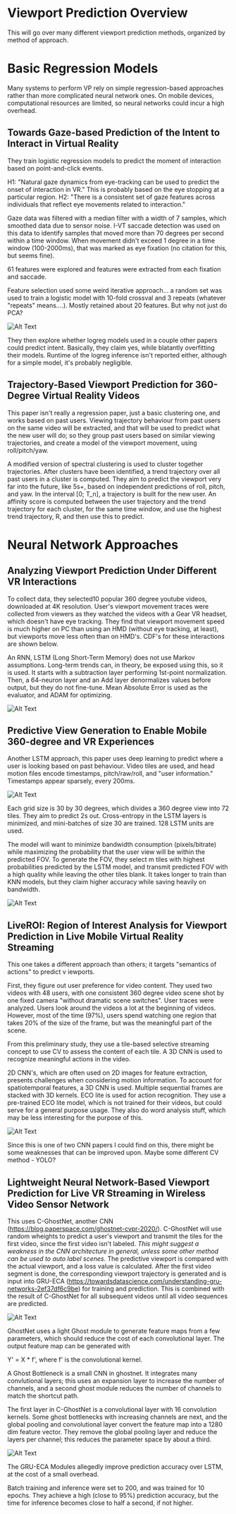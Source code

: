 # Viewport Prediction Overview
This will go over many different viewport prediction methods, organized by method of approach.

# Basic Regression Models
Many systems to perform VP rely on simple regression-based approaches rather than more complicated neural network ones. On mobile devices, computational resources are limited, so neural networks could incur a high overhead.


## Towards Gaze-based Prediction of the Intent to Interact in Virtual Reality 
They train logistic regression models to predict the moment of interaction based on point-and-click events. 

H1: "Natural gaze dynamics from eye-tracking can be used to predict the onset of interaction in VR." This is probably based on the eye stopping at a particular region.
H2: "There is a consistent set of gaze features across individuals that reflect eye movements related to interaction."

Gaze data was filtered with a median filter with a width of 7 samples, which smoothed data due to sensor noise. I-VT saccade detection was used on this data to identify samples that moved more than 70 degrees per second within a time window. When movement didn't exceed 1 degree in a time window (100-2000ms), that was marked as eye fixation (no citation for this, but seems fine).

61 features were explored and features were extracted from each fixation and saccade.

Feature selection used some weird iterative approach... a random set was used to train a logistic model with 10-fold crossval and 3 repeats (whatever "repeats" means....). Mostly retained about 20 features. But why not just do PCA? 

![Alt Text](images/towards-gaze-based-arch.png?raw=true)

They then explore whether logreg models used in a couple other papers could predict intent. Basically, they claim yes, while blatantly overfitting their models. Runtime of the logreg inference isn't reported either, although for a simple model, it's probably negligible.


## Trajectory-Based Viewport Prediction for 360-Degree Virtual Reality Videos 
This paper isn't really a regression paper, just a basic clustering one, and works based on past users. Viewing trajectory behaviour from past users on the same video will be extracted, and that will be used to predict what the new user will do; so they group past users based on similar viewing trajectories, and create a model of the viewport movement, using roll/pitch/yaw.

A modified version of spectral clustering is used to cluster together trajectories. After clusters have been identified, a trend trajectory over all past users in a cluster is computed. They aim to predict the viewport very far into the future, like 5s+, based on independent predictions of roll, pitch, and yaw. In the interval [0; T_n], a trajectory is built for the new user. An affinity score is computed between the user trajectory and the trend trajectory for each cluster, for the same time window, and use the highest trend trajectory, R, and then use this to predict.


# Neural Network Approaches

## Analyzing Viewport Prediction Under Different VR Interactions
To collect data, they selected10 popular 360 degree youtube videos, downloaded at 4K resolution. User's viewport movement traces were collected from viewers as they watched the videos with a Gear VR headset, which doesn't have eye tracking. They find that viewport movement speed is much higher on PC than using an HMD (without eye tracking, at least), but viewports move less often than on HMD's. CDF's for these interactions are shown below.

An RNN, LSTM (Long Short-Term Memory) does not use Markov assumptions. Long-term trends can, in theory, be exposed using this, so it is used. It starts with a subtraction layer performing 1st-point normalization. Then, a 64-neuron layer and an Add layer denormalizes values before output, but they do not fine-tune. Mean Absolute Error is used as the evaluator, and ADAM for optimizing.

![Alt Text](images/cdf.png?raw=true)

## Predictive View Generation to Enable Mobile 360-degree and VR Experiences
Another LSTM approach, this paper uses deep learning to predict where a user is looking based on past behaviour. Video tiles are used, and head motion files encode timestamps, pitch/raw/roll, and "user information." Timestamps appear sparsely, every 200ms.

![Alt Text](images/predictive-view-generation.png?raw=true)

Each grid size is 30 by 30 degrees, which divides a 360 degree view into 72 tiles. They aim to predict 2s out. Cross-entropy in the LSTM layers is minimized, and mini-batches of size 30 are trained. 128 LSTM units are used. 

The model will want to minimize bandwidth consumption (pixels/bitrate) while maximizing the probability that the user view will be within the predicted FOV. To generate the FOV, they select m tiles with highest probabilities predicted by the LSTM model, and transmit predicted FOV with a high quality while leaving the other tiles blank. It takes longer to train than KNN models, but they claim higher accuracy while saving heavily on bandwidth.

![Alt Text](images/predictive-view2.png?raw=true)


## LiveROI: Region of Interest Analysis for Viewport Prediction in Live Mobile Virtual Reality Streaming
This one takes a different approach than others; it targets "semantics of actions" to predict v iewports.

First, they figure out user preference for video content. They used two videos with 48 users, with one consistent 360 degree video scene shot by one fixed camera "without dramatic scene switches". User traces were analyzed. Users look around the videos a lot at the beginning of videos. However, most of the time (97%), users spend watching one region that takes 20% of the size of the frame, but was the meaningful part of the scene.

From this preliminary study, they  use a tile-based selective streaming concept to use CV to assess the content of each tile. A 3D CNN is used to recognize meaningful actions in the video.

2D CNN's, which are often used on 2D images for feature extraction, presents challenges when considering motion information. To account for spatiotemporal features, a 3D CNN is used. Multiple sequential frames are stacked with 3D kernels. ECO lite is used for action recognition. They use a pre-trained ECO lite model, which is not trained for their videos, but could serve for a general purpose usage. They also do word analysis stuff, which may be less interesting for the purpose of this.

![Alt Text](images/liveroi-arch.png?raw=true)

Since this is one of two CNN papers I could find on this, there might be some weaknesses that can be improved upon. Maybe some different CV method - YOLO?

## Lightweight Neural Network-Based Viewport Prediction for Live VR Streaming in Wireless Video Sensor Network
This uses C-GhostNet, another CNN (https://blog.paperspace.com/ghostnet-cvpr-2020/). C-GhostNet will use random wheights to predict a user's viewport and transmit the tiles for the first video, since the first video isn't labeled. *This might suggest a weakness in the CNN architecture in general, unless some other method can be used to auto label scenes*.  The predictive viewport is compared with the actual viewport, and a loss value is calculated. After the first video segment is done, the corresponding viewport trajectory is generated and is input into GRU-ECA (https://towardsdatascience.com/understanding-gru-networks-2ef37df6c9be) for training and prediction. This is combined with the result of C-GhostNet for all subsequent videos until all video sequences are predicted.

![Alt Text](images/ghostnet-training.png?raw=true)

GhostNet uses a light Ghost module to generate feature maps from a few parameters, which should reduce the cost of each convolutional layer. The output feature map can be generated with

Y' = X * f', where f' is the convolutional kernel.

A Ghost Bottleneck is a small CNN in ghostnet. It integrates many convlutional layers; this uses an expansion layer to increase the number of channels, and a second ghost module reduces the number of channels to match the shortcut path.

The first layer in C-GhostNet is a convolutional layer with 16 convolution kernels. Some ghost bottlenecks with increasing channels are next, and the global pooling and convolutional layer convert the feature map into a 1280 dim feature vector. They remove the global pooling layer and reduce the layers per channel; this reduces the parameter space by about a third.

![Alt Text](images/ghostnet-layers.png?raw=true)

The GRU-ECA Modules allegedly improve prediction accuracy over LSTM, at the cost of a small overhead.

Batch training and inference were set to 200, and was trained for 10 epochs. They achieve a high (close to 95%) prediction accuracy, but the time for inference becomes close to half a second, if not higher.